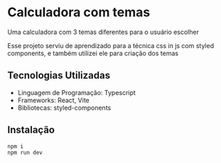# Calculadora com temas

Uma calculadora com 3 temas diferentes para o usuário escolher

Esse projeto serviu de aprendizado para a técnica css in js com styled components, e também utilizei ele para criação dos temas

## Tecnologias Utilizadas

- Linguagem de Programação: Typescript
- Frameworks: React, Vite
- Bibliotecas: styled-components

## Instalação
```shell
npm i
npm run dev

